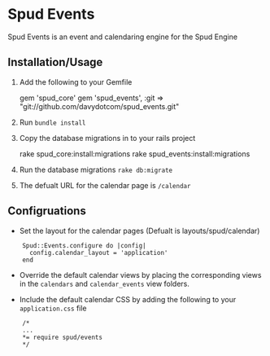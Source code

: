 Spud Events
===========

Spud Events is an event and calendaring engine for the Spud Engine

Installation/Usage
------------------

1. Add the following to your Gemfile

    gem 'spud_core'
    gem 'spud_events', :git => "git://github.com/davydotcom/spud_events.git"

2. Run ```bundle install```
3. Copy the database migrations in to your rails project

    rake spud_core:install:migrations
    rake spud_events:install:migrations

4. Run the database migrations ```rake db:migrate```
5. The defualt URL for the calendar page is ```/calendar```

Configruations
--------------

* Set the layout for the calendar pages (Defualt is layouts/spud/calendar)
```
    Spud::Events.configure do |config|
      config.calendar_layout = 'application'
    end
```
* Override the default calendar views by placing the corresponding views in the ```calendars``` and ```calendar_events``` view folders.

* Include the default calendar CSS by adding the following to your ```application.css``` file
```  
    /*
    ...
    *= require spud/events
    */
```